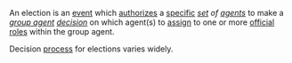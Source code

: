 An election is an [event](https://github.com/gcassel/Modular-Organization-Terminology/blob/master/terms/event.md) which [authorizes](https://github.com/gcassel/Modular-Organization-Terminology/blob/master/terms/authority.md) a [specific](https://github.com/gcassel/Modular-Organization-Terminology/blob/master/terms/specific.md) *[set](https://github.com/gcassel/Modular-Organization-Terminology/blob/master/terms/set.md) of [agents](https://github.com/gcassel/Modular-Organization-Terminology/blob/master/terms/agent.md)* to make a *[group agent](https://github.com/gcassel/Modular-Organization-Terminology/blob/master/compound-terms/group-agent.md) [decision](https://github.com/gcassel/Modular-Organization-Terminology/blob/master/terms/decision.md)* on which agent(s) to [assign](https://github.com/gcassel/Modular-Organization-Terminology/blob/master/terms/assign.md) to one or more [official](https://github.com/gcassel/Modular-Organization-Terminology/blob/master/terms/official.md) [roles](https://github.com/gcassel/Modular-Organization-Terminology/blob/master/terms/role.md) within the group agent. 

Decision [process](https://github.com/gcassel/Modular-Organization-Terminology/blob/master/compound-terms/process.md) for elections varies widely.
